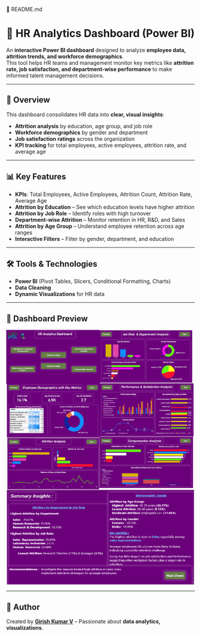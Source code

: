 📝 README.md
# 👥 HR Analytics Dashboard (Power BI)

An **interactive Power BI dashboard** designed to analyze **employee data, attrition trends, and workforce demographics**.  
This tool helps HR teams and management monitor key metrics like **attrition rate, job satisfaction, and department-wise performance** to make informed talent management decisions.

---

## 📌 Overview
This dashboard consolidates HR data into **clear, visual insights**:
- **Attrition analysis** by education, age group, and job role
- **Workforce demographics** by gender and department
- **Job satisfaction ratings** across the organization
- **KPI tracking** for total employees, active employees, attrition rate, and average age

---

## 📊 Key Features
- **KPIs**: Total Employees, Active Employees, Attrition Count, Attrition Rate, Average Age
- **Attrition by Education** – See which education levels have higher attrition
- **Attrition by Job Role** – Identify roles with high turnover
- **Department-wise Attrition** – Monitor retention in HR, R&D, and Sales
- **Attrition by Age Group** – Understand employee retention across age ranges
- **Interactive Filters** – Filter by gender, department, and education

---

## 🛠 Tools & Technologies
- **Power BI** (Pivot Tables, Slicers, Conditional Formatting, Charts)
- **Data Cleaning**
- **Dynamic Visualizations** for HR data

---

## 📸 Dashboard Preview
![Dashboard Preview](dashboard_preview.png)

---

## 📢 Author
Created by **[Girish Kumar V](https://github.com/GirishKumarV25)** – Passionate about **data analytics, visualizations**.
